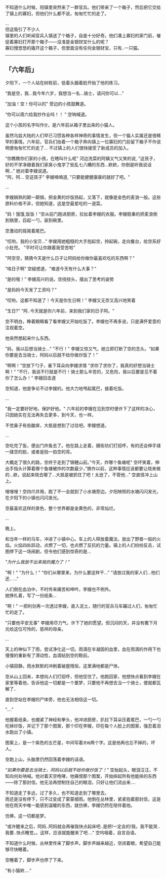 不知道什么时候，阳镇里突然来了一群官兵。他们带来了一个箱子，然后把它交给了镇上的寡妇，但他们什么都不说，匆匆忙忙的走了。  

...   
但这吸引了不少人  
镇里的人们听闻官兵入镇送了个箱子，自是十分好奇。他们凑上寡妇的家门前，催促着寡妇打开那个箱子——没准是金银财宝什么的呢？    
寡妇慢悠悠的撬开这个箱子，但里面没有任何金银财宝，只有..一只猫。
   
   

---

## 「六年后」

夕阳下，一个人站在树桩前，低着头腼着脸开始了他的练习。  

“我是空，我...我今年六岁，我想当一名...骑士，请问你可以...”    

"加油！空！你可以的" 旁边的小孩鼓舞道。  

“你可以周六给我抄作业吗！！ ” 空呐喊道。  

这个小孩的名字叫作`空`，是六年前从箱子里出来的小猫人。  

虽然乌兹大陆的人们早已习惯各种各样神奇的事情发生，但一个猫人实属还是很稀罕的事情。六年前，官兵们抬着一个箱子奔向镇上一位寡妇的门前留下箱子不作说明便匆匆忙忙的走了... 不过镇上的人们很快接受了新成员的加入。  

"你瞧瞧你们家的小孩，在瞎叫什么呢" 河边洗菜的阿姨又气又笑的说, "这孩子，好的不学净跟着我们家臭小鬼学了些乱七八糟的东西...欸欸，你倒是听我说话啊..." 她对着李嫂说道。  
"阿，阿... 空这孩子" 李嫂喃喃道, "只要能健健康康的就好了吧。"   

...

李嫂娴熟的颠一颠锅，把金黄的炒饭扬起，又落下，就像是金色的麦浪一般。这些原料价格不非，但她知道，这是空最爱吃的一道菜。   

"妈！饿饿,饭饭！“空从前门跑进厨房，拉扯着李嫂的衣服。李嫂稳重的把麦浪倒到锅里，舀起一勺，装到碗里。  

空激动的摇晃着尾巴。

"哎哟，我的小宝贝..." 李嫂用她粗糙的大手抱起空，拎起碗，走向餐台，给空系好小肚兜。 "平时可让你跟着我受苦啦" 

"阿空空，猜猜今天是什么日子让阿妈给你做你最喜欢吃的东西啊？"   

“啥日子啊” 空疑惑道，"难道今天有什么大事？"    

“是的哦！” 李嫂高兴的说。空挠挠头，摆出了思考的姿势

"是妈妈今天发了工资吗？"

“哎哟，这都不知道了！今天是你生日啊！” 李嫂又无奈又高兴地笑着    

"生日?" "阿..今天就是你六年前，来到我们家的日子阿。"  

空不明白，睁着眼睛看了看李嫂又开始吃饭了。李嫂也不再多说，只是满怀爱意的注视着空。  

他突然想起来什么东西。

"妈，我以后想当骑士..."  "不行！" 李嫂又惊又气，她立即打断了空的念头。“如果你要是去当骑士，阿妈以后就不给你做炒饭了！”  

“啊啊！”空放下勺子，垂下耳朵向李嫂求情 “求你了求你了，我真的好想当骑士啊！“ ”不行，我说不行就是不行！骑士那么辛苦的，又危险，我以后要是见不着你了怎么办！“ 李嫂回击道 

空知道，他是争论不过李嫂的。他大力地甩起尾巴，接着吃饭。  

...

"我一定要好好地，保护好他。" 六年前的李嫂在见到空时便许下了这样的决心，只因她实在无法再失去更多，到今天，也一样。

不觉鼻子有些酸痒，大抵是想到了过往吧。李嫂想道。

...

空吃完了饭，便出门炸鱼去了。他在路上走着，跟街坊们打招呼，有的还会伸手揉一揉空的脸，或者是拍一拍空的背。  

大概走了很久的路，空终于走到了锦鲤山前。”今天，炸哪个鱼塘呢" 空坏笑着，伸出手指头计算着哪个鱼塘被炸的次数最少，”换作以前，这种事情应该都要让晓来做的...欸，说起来晓去哪了...大抵是被抓住了吧！太逊了，不管他..." 空直径冲上山上。

嗖嗖嗖！空四爪并用，跑了不一会就到了小水塘旁边。夕阳映照的水塘闪闪发光，在夕阳下的小镇也闪闪发光。  

空最喜欢这样的景色，整个世界都是金黄色的，非常灿烂。

...

晚上。  

和当年一样的马车，冲进了小镇中心。车上的人释放着魔法，放出了野兽一般的火焰。火焰四处跃动，点燃了一切，也点燃了反抗的力量。镇上的人们纷纷反击，试图停下这一场闹剧，但令他们感到惊奇的是...  

*"为什么我放不出来我的魔力了！"*  

 "啊！" "为什么！" "你们从哪里来，为什么要这样干..." "请放过我的家人们...他们还.. ..."

人们倒在血泊中，不时传来痛苦和呻吟，李嫂也不例外。  
她挣扎着，写了一份纸条...  

"啊！" 一把利剑再一次透过李嫂，直入泥土，随行的官兵马车碾过人们，匆匆忙忙的走了。  

"只要他平安无事" 李嫂用尽力气，许下了她的愿望。但沉闷的天，并没有撒下月光给这位可怜的，慈祥的母亲。  

...

天上的神仙下了雨，尝试净化这一切。雨滴在半凝固的血里，血在雨滴的作用下也慢慢的重新有了滑动性，血滴贴到空的鞋前。

小镇寂静。雨水默默的冲刷着破屋残恒，这里满地都是尸体。  

空从山上回来，本想向人们打招呼，但他怔住了。他跑回家，他想快点看到李嫂在家里等着他，告诉他这一切都是一个噩梦，只要他不再想去当一个骑士，便就都瓦解了..

直到空站在李嫂的尸体旁，他也无法相信这一切。

“....”

他握着纸条，也绷紧了神经和拳头，他冲进厨房，扒拉下耳朵压着尾巴，一勺一勺吃掉炒饭，并记下了那个图案，那个印在李嫂，印在每个人脸上的图案，强忍着泪水跑出了小镇。

图案上，是一个紫色的五芒星，中间写着`灵晓`两个字。这是他再也忘不掉的，坏人。

空跑上山，头脑里仍然回荡着李嫂的话语。  

*“如果你要是去当骑士，阿妈以后就不给你做炒饭了！”* 空抬起头，眼泪汪汪，不知向何处呐喊。他对着天空咆哮，他痛恨那个图案，开始摔起所有他能摔的东西——除了那封信。他无法再控制住自己的眼泪，只好让他们流出来....

不知道走了多远，过了多久，也不知道走到了哪里去。  
雨还是没有停下，只不过变成了蒙蒙细雨。他倒在丛林里，紧紧抱着那封信，这是他在雨天中唯一能感到温暖的东西，就仿佛，李嫂仍然在陪伴着他。  

仿佛，这一切都是梦。

"或许醒来之后，阿妈..阿妈就会再催我快点起床吧..是把!一定会的!我，我不能哭..我要..快点睡觉。。这样，应该就能醒来了吧...."  空呜咽着，自言自语。  

不知道什么时候，丛林里传来了脚步声。脚步声越来越近，空闭着眼，希望自己能够尽快睡着。

空睡着了，脚步声也停了下来。

”有小猫欸....“
